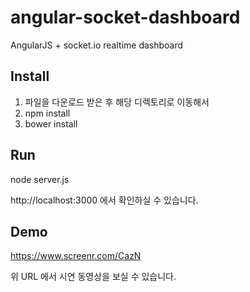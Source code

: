 # angular-socket-dashboard
AngularJS + socket.io realtime dashboard

## Install

1. 파일을 다운로드 받은 후 해당 디렉토리로 이동해서
2. npm install
3. bower install

## Run

node server.js

http://localhost:3000 에서 확인하실 수 있습니다.

## Demo

https://www.screenr.com/CazN

위 URL 에서 시연 동영상을 보실 수 있습니다.